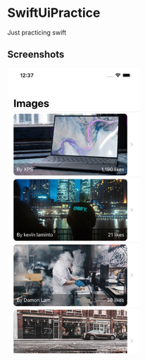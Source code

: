 # SwiftUiPractice

Just practicing swift 

## Screenshots
<img src="screenshots/home.png" width=300/>

